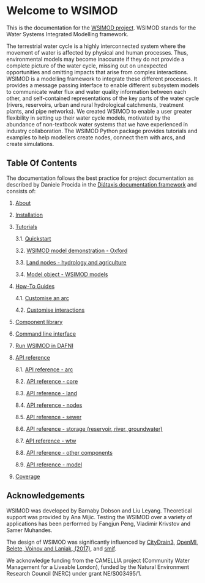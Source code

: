 # Welcome to WSIMOD

This is the documentation for the [WSIMOD project](https://github.com/barneydobson/wsi).
WSIMOD stands for the Water Systems Integrated Modelling framework.

The terrestrial water cycle is a highly interconnected system where the
movement of water is affected by physical and human processes. Thus,
environmental models may become inaccurate if they do not provide a complete
picture of the water cycle, missing out on unexpected opportunities and
omitting impacts that arise from complex interactions. WSIMOD is a modelling
framework to integrate these different processes. It provides a message passing
interface to enable different subsystem models to communicate water flux and
water quality information between each other, and self-contained
representations of the key parts of the water cycle (rivers, reservoirs, urban
and rural hydrological catchments, treatment plants, and pipe networks).
We created WSIMOD to enable a user greater flexibility in setting up their
water cycle models, motivated by the abundance of non-textbook water systems
that we have experienced in industry collaboration. The WSIMOD Python package
provides tutorials and examples to help modellers create nodes, connect them
with arcs, and create simulations.

## Table Of Contents

The documentation follows the best practice for
project documentation as described by Daniele Procida
in the [Diátaxis documentation framework](https://diataxis.fr/)
and consists of:

1. [About](./paper/paper.md)

2. [Installation](installation.md)

3. [Tutorials](tutorials.md)

    3.1. [Quickstart](./demo/scripts/quickstart_demo.py)

    3.2. [WSIMOD model demonstration - Oxford](./demo/scripts/oxford_demo.py)

    3.3. [Land nodes - hydrology and agriculture](./demo/scripts/land_demo.py)

    3.4. [Model object - WSIMOD models](wsimod_models.md)

4. [How-To Guides](how-to.md)

    4.1. [Customise an arc](./demo/scripts/customise_an_arc.py)

    4.2. [Customise interactions](./demo/scripts/customise_interactions.py)

5. [Component library](component-library.md)

6. [Command line interface](wsimod-cli.md)

7. [Run WSIMOD in DAFNI](dafni.md)

8. [API reference](reference.md)

    8.1. [API reference - arc](reference-arc.md)

    8.2. [API reference - core](reference-core.md)

    8.3. [API reference - land](reference-land.md)

    8.4. [API reference - nodes](reference-nodes.md)

    8.5. [API reference - sewer](reference-sewer.md)

    8.6. [API reference - storage (reservoir, river, groundwater)](reference-storage.md)

    8.7. [API reference - wtw](reference-wtw.md)

    8.8. [API reference - other components](reference-other.md)

    8.9. [API reference - model](reference-model.md)

9. [Coverage](coverage.md)

## Acknowledgements

WSIMOD was developed by Barnaby Dobson and Liu Leyang.
Theoretical support was provided by Ana Mijic.
Testing the WSIMOD over a variety of applications has been performed by
Fangjun Peng, Vladimir Krivstov and Samer Muhandes.

The design of WSIMOD was significantly influenced by
[CityDrain3](https://github.com/gregorburger/CityDrain3),
[OpenMI](https://www.ogc.org/standards/openmi),
[Belete, Voinov and Laniak, (2017)](https://doi.org/10.1016/j.envsoft.2016.10.013),
and [smif](https://github.com/tomalrussell/smif).

We acknowledge funding from the CAMELLIA project (Community Water Management
for a Liveable London), funded by the Natural Environment Research Council
(NERC) under grant NE/S003495/1.
